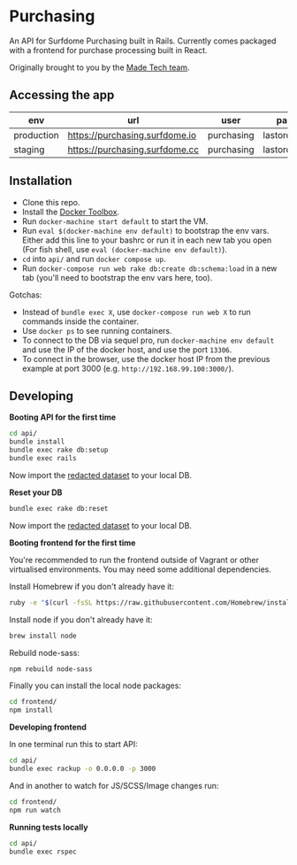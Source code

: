 # Purchasing

An API for Surfdome Purchasing built in Rails. Currently comes packaged with a frontend for
purchase processing built in React.

Originally brought to you by the [Made Tech team](https://github.com/madetech).

## Accessing the app

| env        | url                             | user       | password         |
| -----------|---------------------------------|------------|------------------|
| production | https://purchasing.surfdome.io  | purchasing | lastordersplease |
| staging    | https://purchasing.surfdome.cc  | purchasing | lastordersplease |

## Installation

* Clone this repo.
* Install the [Docker Toolbox](https://www.docker.com/docker-toolbox).
* Run `docker-machine start default` to start the VM.
* Run `eval $(docker-machine env default)` to bootstrap the env vars. Either add this line to your bashrc or run it in each new tab you open (For fish shell, use `eval (docker-machine env default)`).
* `cd` into `api/` and run `docker compose up`.
* Run `docker-compose run web rake db:create db:schema:load` in a new tab (you'll need to bootstrap the env vars here, too).

Gotchas:
* Instead of `bundle exec X`, use `docker-compose run web X` to run commands inside the container.
* Use `docker ps` to see running containers.
* To connect to the DB via sequel pro, run `docker-machine env default` and use the IP of the docker host, and use the port `13306`.
* To connect in the browser, use the docker host IP from the previous example at port 3000 (e.g. `http://192.168.99.100:3000/`).

## Developing

**Booting API for the first time**

```sh
cd api/
bundle install
bundle exec rake db:setup
bundle exec rails
```

Now import the [redacted dataset][redacted-data] to your local DB.

**Reset your DB**

```sh
bundle exec rake db:reset
```

Now import the [redacted dataset][redacted-data] to your local DB.

**Booting frontend for the first time**

You're recommended to run the frontend outside of Vagrant or other virtualised environments. You may need some additional dependencies.

Install Homebrew if you don't already have it:
```sh
ruby -e "$(curl -fsSL https://raw.githubusercontent.com/Homebrew/install/master/install)"
```

Install node if you don't already have it:
```sh
brew install node
```

Rebuild node-sass:
```sh
npm rebuild node-sass
```

Finally you can install the local node packages:
```sh
cd frontend/
npm install
```

**Developing frontend**

In one terminal run this to start API:

```sh
cd api/
bundle exec rackup -o 0.0.0.0 -p 3000
```

And in another to watch for JS/SCSS/Image changes run:

```sh
cd frontend/
npm run watch
```

**Running tests locally**

```sh
cd api/
bundle exec rspec
```

[redacted-data]: https://drive.google.com/open?id=0BzNvNNGUQGxLUkJRTGRCaGJYMzQ
